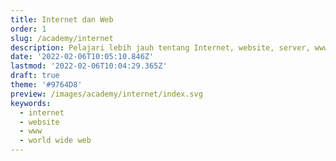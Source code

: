 ```yaml
---
title: Internet dan Web
order: 1
slug: /academy/internet
description: Pelajari lebih jauh tentang Internet, website, server, www dan masih banyak lagi
date: '2022-02-06T10:05:10.846Z'
lastmod: '2022-02-06T10:04:29.365Z'
draft: true
theme: '#9764D8'
preview: /images/academy/internet/index.svg
keywords:
  - internet
  - website
  - www
  - world wide web
---
```


